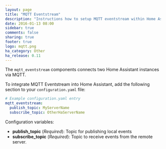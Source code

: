 ```yaml
---
layout: page
title: "MQTT Eventstream"
description: "Instructions how to setup MQTT eventstream within Home Assistant."
date: 2016-01-13 08:00
sidebar: true
comments: false
sharing: true
footer: true
logo: mqtt.png
ha_category: Other
ha_release: 0.11
---
```


The `mqtt_eventstream` components connects two Home Assistant instances via MQTT.

To integrate MQTT Eventstream into Home Assistant, add the following section to your `configuration.yaml` file:

```yaml
# Example configuration.yaml entry
mqtt_eventstream:
  publish_topic: MyServerName
  subscribe_topic: OtherHaServerName
```

Configuration variables:

- **publish_topic** (*Required*): Topic for publishing local events
- **subscribe_topic** (*Required*): Topic to receive events from the remote server.

